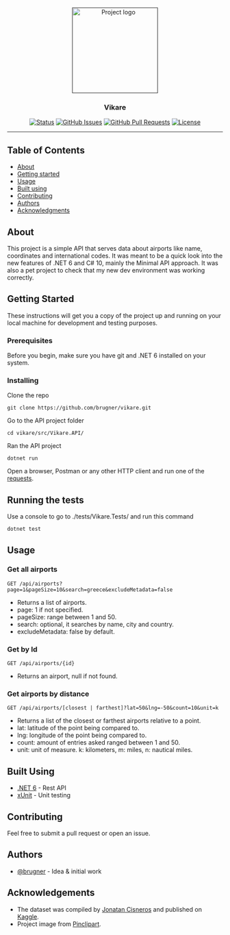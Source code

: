 <p align="center">
  <a href="" rel="noopener">
 <img width=200px height=200px src="https://www.pinclipart.com/picdir/big/524-5244832_building-videoscribe-clip-art-airport-clipart-png-transparent.png" alt="Project logo"></a>
</p>

<h3 align="center">Vikare</h3>

<div align="center">

  [![Status](https://img.shields.io/badge/status-active-success.svg)]() 
  [![GitHub Issues](https://img.shields.io/github/issues/brugner/vikare.svg)](https://github.com/brugner/vikare/issues)
  [![GitHub Pull Requests](https://img.shields.io/github/issues-pr/brugner/vikare.svg)](https://github.com/brugner/vikare/pulls)
  [![License](https://img.shields.io/badge/license-MIT-blue.svg)](/LICENSE)

</div>

---

## Table of Contents
- [About](#about)
- [Getting started](#getting_started)
- [Usage](#usage)
- [Built using](#built_using)
- [Contributing](#contributing)
- [Authors](#authors)
- [Acknowledgments](#acknowledgement)

## About <a name = "about"></a>
This project is a simple API that serves data about airports like name, coordinates and international codes. It was meant to be a quick look into the new features of .NET 6 and C# 10, mainly the Minimal API approach. It was also a pet project to check that my new dev environment was working correctly.

## Getting Started <a name = "getting_started"></a>
These instructions will get you a copy of the project up and running on your local machine for development and testing purposes.

### Prerequisites
Before you begin, make sure you have git and .NET 6 installed on your system.

### Installing
Clone the repo

```
git clone https://github.com/brugner/vikare.git
```

Go to the API project folder
```
cd vikare/src/Vikare.API/
```

Ran the API project

```
dotnet run
```

Open a browser, Postman or any other HTTP client and run one of the [requests](#usage).

## Running the tests <a name = "tests"></a>
Use a console to go to ./tests/Vikare.Tests/ and run this command

```
dotnet test
```

## Usage <a name="usage"></a>
### Get all airports
```
GET /api/airports?page=1&pageSize=10&search=greece&excludeMetadata=false
```
- Returns a list of airports.
- page: 1 if not specified.
- pageSize: range between 1 and 50.
- search: optional, it searches by name, city and country.
- excludeMetadata: false by default.

### Get by Id
```
GET /api/airports/{id}
```
- Returns an airport, null if not found.

### Get airports by distance
```
GET /api/airports/[closest | farthest]?lat=50&lng=-50&count=10&unit=k
```
- Returns a list of the closest or farthest airports relative to a point.
- lat: latitude of the point being compared to.
- lng: longitude of the point being compared to.
- count: amount of entries asked ranged between 1 and 50.
- unit: unit of measure. k: kilometers, m: miles, n: nautical miles.

## Built Using <a name = "built_using"></a>
- [.NET 6](https://dotnet.microsoft.com/en-us/download/dotnet/6.0) - Rest API
- [xUnit](https://xunit.net/) - Unit testing

## Contributing
Feel free to submit a pull request or open an issue.
## Authors <a name = "authors"></a>
- [@brugner](https://github.com/brugner) - Idea & initial work

## Acknowledgements <a name = "acknowledgement"></a>
- The dataset was compiled by [Jonatan Cisneros](https://www.kaggle.com/jonatancr) and published on [Kaggle](https://www.kaggle.com/jonatancr/airports).
- Project image from [Pinclipart](https://www.pinclipart.com/maxpin/iTxoiiR/).